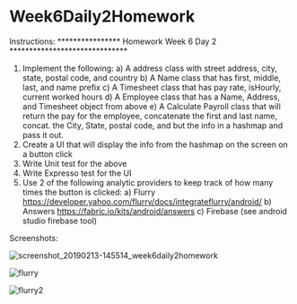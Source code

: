 # Week6Daily2Homework

Instructions:
****************  Homework Week 6 Day 2 ******************************
1.  Implement the following:
           a)  A address class with street address, city, state, postal code, and country
           b)  A Name class that has first, middle, last, and name prefix
           c)  A Timesheet class that has pay rate, isHourly, current worked hours
           d)  A Employee class that has a Name, Address, and Timesheet object from above
           e)  A Calculate Payroll class that will return the pay for the employee, concatenate the first and last name, concat. the City, State, postal code, and but the info in a hashmap and pass it out.
  2.  Create a UI that will display the info from the hashmap on the screen on a button click
  3.  Write Unit test for the above
  4.  Write Expresso test for the UI
  5.  Use 2 of the following analytic providers to keep track of how many times the button is clicked:
           a)  Flurry https://developer.yahoo.com/flurry/docs/integrateflurry/android/
           b)  Answers https://fabric.io/kits/android/answers
           c)  Firebase  (see android studio firebase tool)
          

Screenshots:

![screenshot_20190213-145514_week6daily2homework](https://user-images.githubusercontent.com/46490503/52739995-18de3780-2fa0-11e9-875d-64fd307eaa49.jpg)

![flurry](https://user-images.githubusercontent.com/46490503/52740129-5cd13c80-2fa0-11e9-910e-22a70a2ca175.PNG)

![flurry2](https://user-images.githubusercontent.com/46490503/52740132-5f339680-2fa0-11e9-83c3-10b0a5e85d64.PNG)
